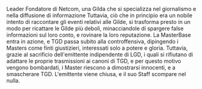 Leader Fondatore di Netcom, una Gilda che si specializza nel giornalismo e nella diffusione di informazione
Tuttavia, ciò che in principio era un nobile intento di raccontare gli eventi relativi alle Gilde, si trasforma presto in un modo per ricattare le Gilde più deboli, minacciandole di spargere false informazioni sul loro conto, e rovinare la loro reputazione.
La MasterBase entra in azione, e TGD passa subito alla controffensiva, dipingendo i Masters come finti giustizieri, interessati solo a potere e gloria.
Tuttavia, grazie al sacrificio dell'emittente indipendente di LGD, i quali si rifiutano di adattare le proprie trasmissioni ai canoni di TGD, e per questo motivo vengono bombardati, i Master riescono a dimostrarsi innocenti, e a smascherare TGD.
L'emittente viene chiusa, e il suo Staff scompare nel nulla.